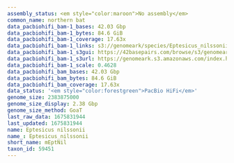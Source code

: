 ```yaml
---
assembly_status: <em style="color:maroon">No assembly</em>
common_name: northern bat
data_pacbiohifi_bam-1_bases: 42.03 Gbp
data_pacbiohifi_bam-1_bytes: 84.6 GiB
data_pacbiohifi_bam-1_coverage: 17.63x
data_pacbiohifi_bam-1_links: s3://genomeark/species/Eptesicus_nilssonii/mEptNil1/genomic_data/pacbio_hifi/<br>
data_pacbiohifi_bam-1_s3gui: https://42basepairs.com/browse/s3/genomeark/species/Eptesicus_nilssonii/mEptNil1/genomic_data/pacbio_hifi/
data_pacbiohifi_bam-1_s3url: https://genomeark.s3.amazonaws.com/index.html?prefix=species/Eptesicus_nilssonii/mEptNil1/genomic_data/pacbio_hifi/
data_pacbiohifi_bam-1_scale: 0.4628
data_pacbiohifi_bam_bases: 42.03 Gbp
data_pacbiohifi_bam_bytes: 84.6 GiB
data_pacbiohifi_bam_coverage: 17.63x
data_status: '<em style="color:forestgreen">PacBio HiFi</em>'
genome_size: 2383875000
genome_size_display: 2.38 Gbp
genome_size_method: GoaT
last_raw_data: 1675831944
last_updated: 1675831944
name: Eptesicus nilssonii
name_: Eptesicus_nilssonii
short_name: mEptNil
taxon_id: 59451
---
```

